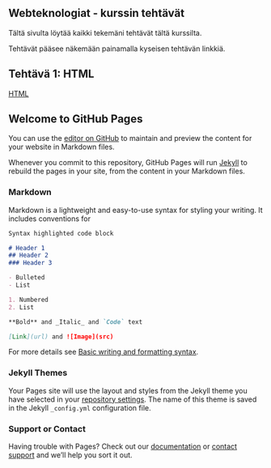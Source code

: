 ## Webteknologiat - kurssin tehtävät

Tältä sivulta löytää kaikki tekemäni tehtävät tältä kurssilta.

Tehtävät pääsee näkemään painamalla kyseisen tehtävän linkkiä.

## Tehtävä 1: HTML

[HTML](https://github.com/Hekedi666/Hekedi666.github.io/blob/f72149be027488a0041bcc6bf7c7f2664ae2f4b4/tehtava_1.html)




































## Welcome to GitHub Pages

You can use the [editor on GitHub](https://github.com/Hekedi666/Webteknologiat/edit/main/README.md) to maintain and preview the content for your website in Markdown files.

Whenever you commit to this repository, GitHub Pages will run [Jekyll](https://jekyllrb.com/) to rebuild the pages in your site, from the content in your Markdown files.

### Markdown

Markdown is a lightweight and easy-to-use syntax for styling your writing. It includes conventions for

```markdown
Syntax highlighted code block

# Header 1
## Header 2
### Header 3

- Bulleted
- List

1. Numbered
2. List

**Bold** and _Italic_ and `Code` text

[Link](url) and ![Image](src)
```

For more details see [Basic writing and formatting syntax](https://docs.github.com/en/github/writing-on-github/getting-started-with-writing-and-formatting-on-github/basic-writing-and-formatting-syntax).

### Jekyll Themes

Your Pages site will use the layout and styles from the Jekyll theme you have selected in your [repository settings](https://github.com/Hekedi666/Webteknologiat/settings/pages). The name of this theme is saved in the Jekyll `_config.yml` configuration file.

### Support or Contact

Having trouble with Pages? Check out our [documentation](https://docs.github.com/categories/github-pages-basics/) or [contact support](https://support.github.com/contact) and we’ll help you sort it out.

